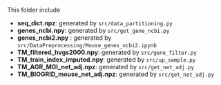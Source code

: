 This folder include

* **seq_dict.npz**: generated by `src/data_partitioning.py`
* **genes_ncbi.npy**: generated by `src/get_gene_ncbi.py`
* **genes_ncbi2.npy** : generated by `src/DataPreprocessing/Mouse_genes_ncbi2.ipynb`
* **TM_filtered_hvgs2000.npy**: generated by `src/gene_filter.py`
* **TM_train_index_imputed.npy**: generated by `src/up_sample.py`
* **TM_AGR_MGI_net_adj.npz**: generated by `src/get_net_adj.py`
* **TM_BIOGRID_mouse_net_adj.npz**: generated by `src/get_net_adj.py`

